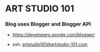 # ART STUDIO 101

### Blog uses Blogger and Blogger API

- https://developers.google.com/blogger/

- ssh: artstudio101@artstudio-101.com